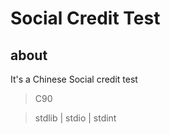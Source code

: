Social Credit Test
==================

about
------

It's a Chinese Social credit test

> C90

> stdlib | stdio | stdint
